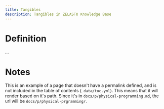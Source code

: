 ```yaml
---
title: Tangibles
description: Tangibles in ZELASTO Knowledge Base
---
```


# Definition
...

# Notes
This is an example of a page that doesn't have a permalink defined, and
is not included in the table of contents (`_data/toc.yml`). This means
that it will render based on it's path. Since it's in `docs/p/physical-programming.md`,
the url will be `docs/p/physical-prgramming/`.